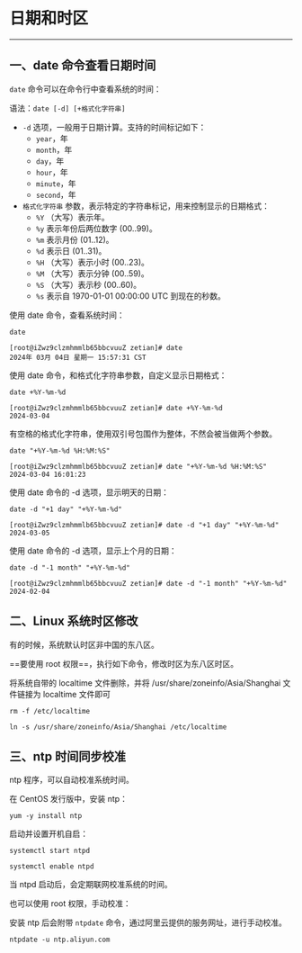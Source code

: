 # 日期和时区

---

## 一、date 命令查看日期时间

`date` 命令可以在命令行中查看系统的时间：

语法：`date [-d] [+格式化字符串]`

- `-d` 选项，一般用于日期计算。支持的时间标记如下：
  - `year`，年
  - `month`，年
  - `day`，年
  - `hour`，年
  - `minute`，年
  - `second`，年
- `格式化字符串` 参数，表示特定的字符串标记，用来控制显示的日期格式：
  - `%Y` （大写）表示年。
  - `%y` 表示年份后两位数字 (00..99)。
  - `%m` 表示月份 (01..12)。
  - `%d` 表示日 (01..31)。
  - `%H` （大写）表示小时 (00..23)。
  - `%M` （大写）表示分钟 (00..59)。
  - `%S` （大写）表示秒 (00..60)。
  - `%s` 表示自 1970-01-01 00:00:00 UTC 到现在的秒数。

使用 date 命令，查看系统时间：

```shell
date
```

```shell
[root@iZwz9clzmhmmlb65bbcvuuZ zetian]# date
2024年 03月 04日 星期一 15:57:31 CST
```

使用 date 命令，和格式化字符串参数，自定义显示日期格式：

```shell
date +%Y-%m-%d
```

```shell
[root@iZwz9clzmhmmlb65bbcvuuZ zetian]# date +%Y-%m-%d
2024-03-04
```

有空格的格式化字符串，使用双引号包围作为整体，不然会被当做两个参数。

```shell
date "+%Y-%m-%d %H:%M:%S"
```

```shell
[root@iZwz9clzmhmmlb65bbcvuuZ zetian]# date "+%Y-%m-%d %H:%M:%S"
2024-03-04 16:01:23
```

使用 date 命令的 -d 选项，显示明天的日期：

```shell
date -d "+1 day" "+%Y-%m-%d"
```

```shell
[root@iZwz9clzmhmmlb65bbcvuuZ zetian]# date -d "+1 day" "+%Y-%m-%d"
2024-03-05
```

使用 date 命令的 -d 选项，显示上个月的日期：

```shell
date -d "-1 month" "+%Y-%m-%d"
```

```shell
[root@iZwz9clzmhmmlb65bbcvuuZ zetian]# date -d "-1 month" "+%Y-%m-%d"
2024-02-04
```

## 二、Linux 系统时区修改

有的时候，系统默认时区非中国的东八区。

==要使用 root 权限==，执行如下命令，修改时区为东八区时区。

将系统自带的 localtime 文件删除，并将 /usr/share/zoneinfo/Asia/Shanghai 文件链接为 localtime 文件即可

```shell
rm -f /etc/localtime

ln -s /usr/share/zoneinfo/Asia/Shanghai /etc/localtime
```

## 三、ntp 时间同步校准

ntp 程序，可以自动校准系统时间。

在 CentOS 发行版中，安装 ntp：

```shell
yum -y install ntp
```

启动并设置开机自启：

```shell
systemctl start ntpd

systemctl enable ntpd
```

当 ntpd 启动后，会定期联网校准系统的时间。

也可以使用 root 权限，手动校准：

安装 ntp 后会附带 `ntpdate` 命令，通过阿里云提供的服务网址，进行手动校准。

```shell
ntpdate -u ntp.aliyun.com
```
